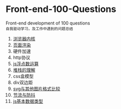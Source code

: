 # Front-end-100-Questions
Front-end development of 100 questions   
`自我驱动学习，及工作中遇到的问题总结`    

1. [浏览器内核](https://github.com/Mrzhangqc/Front-end-100-Questions/issues/1)   
2. [页面渲染](https://github.com/Mrzhangqc/Front-end-100-Questions/issues/2)   
3. 硬件加速   
4. http协议   
5. [js浮点数运算](https://github.com/Mrzhangqc/Front-end-100-Questions/issues/13)
6. [堆栈的理解](https://github.com/Mrzhangqc/Front-end-100-Questions/issues/14)   
7. css盒模型   
8. div双边距   
9. [svg与其他图片格式比较](https://github.com/Mrzhangqc/Front-end-100-Questions/issues/15)  
10. [节流与防抖](https://github.com/Mrzhangqc/Front-end-100-Questions/issues/16)  
11. [js基本数据类型](https://github.com/Mrzhangqc/Front-end-100-Questions/issues/17)  
